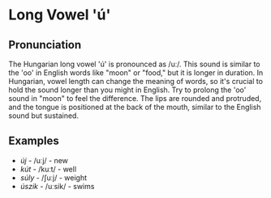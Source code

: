 # Long Vowel 'ú'

## Pronunciation

The Hungarian long vowel 'ú' is pronounced as /uː/. This sound is similar to the 'oo' in English words like "moon" or "food," but it is longer in duration. In Hungarian, vowel length can change the meaning of words, so it's crucial to hold the sound longer than you might in English. Try to prolong the 'oo' sound in "moon" to feel the difference. The lips are rounded and protruded, and the tongue is positioned at the back of the mouth, similar to the English sound but sustained.

## Examples
- *új* - /uːj/ - new
- *kút* - /kuːt/ - well
- *súly* - /ʃuːj/ - weight
- *úszik* - /uːsik/ - swims